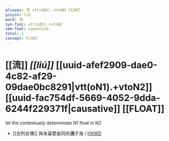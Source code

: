 ```yaml
---
aliases: 流 vtt(oN1).+vtoN2 FLOAT
pinyin: liú
word: 流
syn-func: vtt(oN1).+vtoN2
sem-feat: causative
total: 1
concept: FLOAT 
---
```

# [[流]] *[[liú]]*  [[uuid-afef2909-dae0-4c82-af29-09dae0bc8291|vtt(oN1).+vtoN2]] [[uuid-fac754df-5669-4052-9dda-6244f229371f|causative]] [[FLOAT]]
let the contextually determinate N1 float in N2
 - [[古列女傳]] 與末喜嬖妾同舟**流**于海 / [HXWD](https://hxwd.org/textview.html?location=CH1c0897_CHANT_007-1a.54)